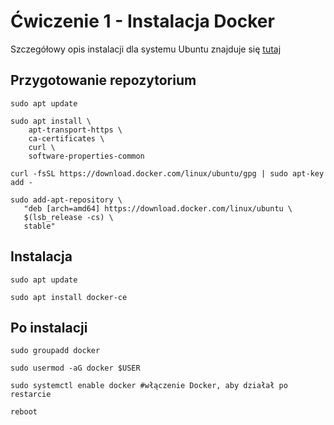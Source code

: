 # Ćwiczenie 1 - Instalacja Docker

Szczegółowy opis instalacji dla systemu Ubuntu znajduje się [tutaj](https://docs.docker.com/engine/installation/linux/docker-ce/ubuntu)

## Przygotowanie repozytorium
```
sudo apt update
```
```
sudo apt install \
    apt-transport-https \
    ca-certificates \
    curl \
    software-properties-common
```
```
​curl -fsSL https://download.docker.com/linux/ubuntu/gpg | sudo apt-key add -​
```
```
sudo add-apt-repository \
   "deb [arch=amd64] https://download.docker.com/linux/ubuntu \
   $(lsb_release -cs) \
   stable"
```

## Instalacja 
```
sudo apt update​
```
```
sudo apt install docker-ce​
```

## Po instalacji
```
sudo groupadd docker​
```
```
sudo usermod -aG docker $USER​
```
```
sudo systemctl enable docker​ #włączenie Docker, aby działał po restarcie
```
```
reboot
```